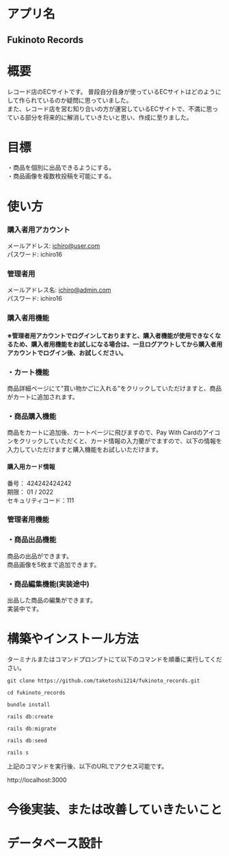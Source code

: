 # アプリ名

## Fukinoto Records

# 概要
レコード店のECサイトです。
普段自分自身が使っているECサイトはどのようにして作られているのか疑問に思っていました。  
また、レコード店を営む知り合いの方が運営しているECサイトで、不満に思っている部分を将来的に解消していきたいと思い、作成に至りました。  

# 目標

・商品を個別に出品できるようにする。  
・商品画像を複数枚投稿を可能にする。  


# 使い方

### 購入者用アカウント
メールアドレス: ichiro@user.com  
パスワード: ichiro16  

### 管理者用
メールアドレス名: ichiro@admin.com  
パスワード: ichiro16  
### 購入者用機能

#### ※管理者用アカウントでログインしておりますと、購入者機能が使用できなくなるため、購入者用機能をお試しになる場合は、一旦ログアウトしてから購入者用アカウントでログイン後、お試しください。

### ・カート機能

商品詳細ページにて"買い物かごに入れる"をクリックしていただけますと、商品がカートに追加されます。

### ・商品購入機能

商品をカートに追加後、カートページに飛びますので、Pay With Cardのアイコンをクリックしていただくと、カード情報の入力蘭がでますので、以下の情報を入力していただけますと購入機能をお試しいただけます。

#### 購入用カード情報  
番号： 424242424242  
期限： 01 / 2022  
セキュリティコード：111  
### 管理者用機能

### ・商品出品機能

商品の出品ができます。  
商品画像を5枚まで追加できます。

### ・商品編集機能(実装途中)

出品した商品の編集ができます。  
実装中です。  

# 構築やインストール方法

ターミナルまたはコマンドプロンプトにて以下のコマンドを順番に実行してください。

`git clone https://github.com/taketoshi1214/fukinoto_records.git`

`cd fukinoto_records`

`bundle install`

`rails db:create`

`rails db:migrate`

`rails db:seed`

`rails s`

上記のコマンドを実行後、以下のURLでアクセス可能です。

http://localhost:3000

# 今後実装、または改善していきたいこと

# データベース設計